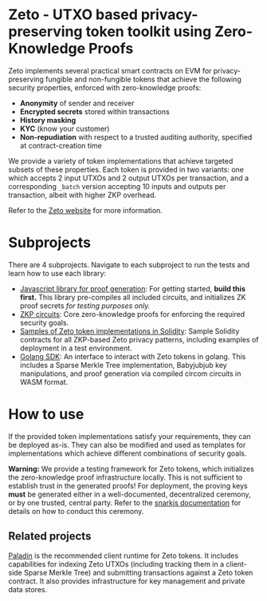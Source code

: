 # Zeto - UTXO based privacy-preserving token toolkit using Zero-Knowledge Proofs

Zeto implements several practical smart contracts on EVM for privacy-preserving fungible and non-fungible tokens that achieve the following security properties, enforced with zero-knowledge proofs:

- **Anonymity** of sender and receiver
- **Encrypted secrets** stored within transactions
- **History masking**
- **KYC** (know your customer)
- **Non-repudiation** with respect to a trusted auditing authority, specified at contract-creation time

We provide a variety of token implementations that achieve targeted subsets of these properties. Each token is provided in two variants: one which accepts 2 input UTXOs and 2 output UTXOs per transaction, and a corresponding `_batch` version accepting 10 inputs and outputs per transaction, albeit with higher ZKP overhead.

Refer to the [Zeto website](https://hyperledger-labs.github.io/zeto/latest/) for more information.

# Subprojects

There are 4 subprojects. Navigate to each subproject to run the tests and learn how to use each library:

- [Javascript library for proof generation](./zkp/js/): For getting started, **build this first.** This library pre-compiles all included circuits, and initializes ZK proof secrets *for testing purposes only.*
- [ZKP circuits](./zkp/circuits/): Core zero-knowledge proofs for enforcing the required security goals.
- [Samples of Zeto token implementations in Solidity](./solidity/): Sample Solidity contracts for all ZKP-based Zeto privacy patterns, including examples of deployment in a test environment.
- [Golang SDK](./go-sdk/): An interface to interact with Zeto tokens in golang. This includes a Sparse Merkle Tree implementation, Babyjubjub key manipulations, and proof generation via compiled circom circuits in WASM format.

# How to use

If the provided token implementations satisfy your requirements, they can be deployed as-is. They can also be modified and used as templates for implementations which achieve different combinations of security goals.

**Warning:** We provide a testing framework for Zeto tokens, which initializes the zero-knowledge proof infrastructure locally. This is not sufficient to establish trust in the generated proofs! For deployment, the proving keys **must** be generated either in a well-documented, decentralized ceremony, or by one trusted, central party. Refer to the [snarkjs documentation](https://github.com/iden3/snarkjs) for details on how to conduct this ceremony.

## Related projects

[Paladin](https://github.com/LF-Decentralized-Trust-labs/paladin) is the recommended client runtime for Zeto tokens. It includes capabilities for indexing Zeto UTXOs (including tracking them in a client-side Sparse Merkle Tree) and submitting transactions against a Zeto token contract. It also provides infrastructure for key management and private data stores.